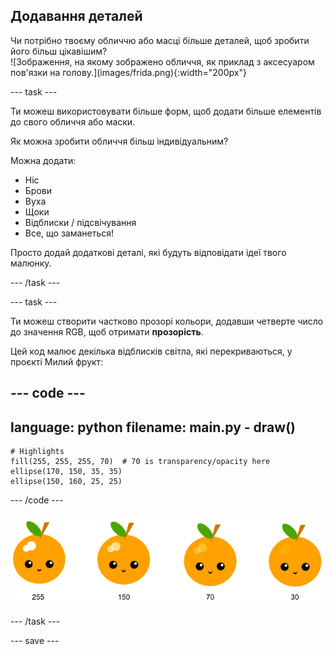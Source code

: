## Додавання деталей

<div style="display: flex; flex-wrap: wrap">
<div style="flex-basis: 200px; flex-grow: 1; margin-right: 15px;">
Чи потрібно твоєму обличчю або масці більше деталей, щоб зробити його більш цікавішим? 
</div>
<div>
![Зображення, на якому зображено обличчя, як приклад з аксесуаром пов'язки на голову.](images/frida.png){:width="200px"}
</div>
</div>

--- task ---

Ти можеш використовувати більше форм, щоб додати більше елементів до свого обличчя або маски.

Як можна зробити обличчя більш індивідуальним?

Можна додати:

+ Ніс
+ Брови
+ Вуха
+ Щоки
+ Відблиски / підсвічування
+ Все, що заманеться!

Просто додай додаткові деталі, які будуть відповідати ідеї твого малюнку.

--- /task ---

--- task ---

Ти можеш створити частково прозорі кольори, додавши четверте число до значення RGB, щоб отримати **прозорість**.

Цей код малює декілька відблисків світла, які перекриваються, у проєкті Милий фрукт:

--- code ---
---
language: python
filename: main.py - draw()
---

    # Highlights    
    fill(255, 255, 255, 70)  # 70 is transparency/opacity here    
    ellipse(170, 150, 35, 35)   
    ellipse(150, 160, 25, 25)

--- /code ---

![Kawaii fruit image with highlights at different opacities: 30, 70, 150, 255. The lower value, 30, is more opaque and 255 is less opaque.](images/opacity.png)

--- /task ---

--- save ---
